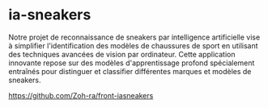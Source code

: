 # ia-sneakers
Notre projet de reconnaissance de sneakers par intelligence artificielle vise à simplifier l'identification des modèles de chaussures de sport en utilisant des techniques avancées de vision par ordinateur. Cette application innovante repose sur des modèles d'apprentissage profond spécialement entraînés pour distinguer et classifier différentes marques et modèles de sneakers.

https://github.com/Zoh-ra/front-iasneakers
